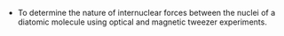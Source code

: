 - To determine the nature of internuclear forces between the nuclei of a diatomic molecule using optical and magnetic tweezer experiments.
